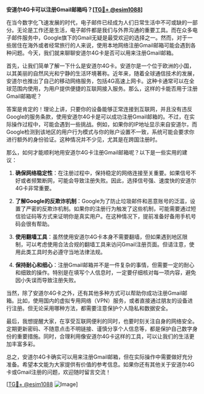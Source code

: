 **安道尔4G卡可以注册Gmail邮箱吗？[[TG💪+ @esim1088](https://t.me/s/esim1088)]**

在当今数字化飞速发展的时代，电子邮件已经成为人们日常生活中不可或缺的一部分。无论是工作还是生活，电子邮件都是我们与外界沟通的重要工具。而在众多电子邮件服务中，Google旗下的Gmail无疑是最受欢迎的选择之一。然而，对于一些居住在海外或者经常旅行的人来说，使用本地网络注册Gmail邮箱可能会遇到各种问题。今天，我们就来聊聊安道尔4G卡是否可以用来注册Gmail邮箱。

首先，让我们简单了解一下什么是安道尔4G卡。安道尔是一个位于欧洲的小国，以其美丽的自然风光和宁静的生活环境著称。近年来，随着全球通信技术的发展，安道尔也推出了自己的移动网络服务，包括4G高速上网卡。这种卡通常可以在全球范围内使用，为用户提供便捷的互联网接入服务。那么，这样的卡能否用于注册Gmail邮箱呢？

答案是肯定的！理论上讲，只要你的设备能够正常连接到互联网，并且没有违反Google的服务条款，使用安道尔4G卡是可以成功注册Gmail邮箱的。不过，在实际操作过程中，可能会遇到一些挑战。例如，如果你的IP地址显示来自安道尔，而Google检测到该地区的用户行为模式与你的账户设置不一致，系统可能会要求你进行额外的身份验证。这种情况并不少见，尤其是在跨国注册时。

那么，如何才能顺利地用安道尔4G卡注册Gmail邮箱呢？以下是一些实用的建议：

1. **确保网络稳定性**：在注册过程中，保持稳定的网络连接至关重要。如果信号不好或者频繁断网，可能会导致注册失败。因此，选择信号强、速度快的安道尔4G卡非常重要。

2. **了解Google的反欺诈机制**：Google为了防止垃圾邮件和恶意账号的泛滥，设置了严密的反欺诈机制。如果你的注册行为触发了这些机制，可能需要通过短信验证码等方式来证明你是真实用户。在这种情况下，提前准备好备用手机号码会很有帮助。

3. **使用翻墙工具**：虽然使用安道尔4G卡本身不需要翻墙，但如果遇到地区限制，可以考虑使用合法合规的翻墙工具来访问Gmail注册页面。但请注意，使用此类工具时务必遵守当地法律法规。

4. **保持耐心和细心**：注册Gmail邮箱并不是一件复杂的事情，但需要一定的耐心和细致的操作。特别是在填写个人信息时，一定要仔细核对每一项内容，避免因小失误而导致注册失败。

当然，除了安道尔4G卡之外，还有其他多种方式可以帮助你成功注册Gmail邮箱。比如，使用国内的虚拟专用网络（VPN）服务，或者直接通过朋友的设备进行注册。但无论采用哪种方法，都需要注意保护个人隐私和数据安全。

最后，我想提醒大家，在享受互联网便利的同时，也要时刻关注自身的网络安全。定期更新密码、不随意点击不明链接、谨慎分享个人信息等，都是保护自己数字身份的重要措施。同时，合理利用像安道尔4G卡这样的工具，可以让我们的生活更加丰富多彩。

总之，安道尔4G卡确实可以用来注册Gmail邮箱，但在实际操作中需要做好充分准备。希望本文能为大家提供有价值的参考信息。如果你还有其他关于安道尔4G卡或Gmail注册的问题，欢迎随时留言交流！

[[TG💪+ @esim1088](https://t.me/s/esim1088) ![Image](https://i.postimg.cc/4NQfJmqS/Snipaste-2025-05-13-00-14-12.png)]